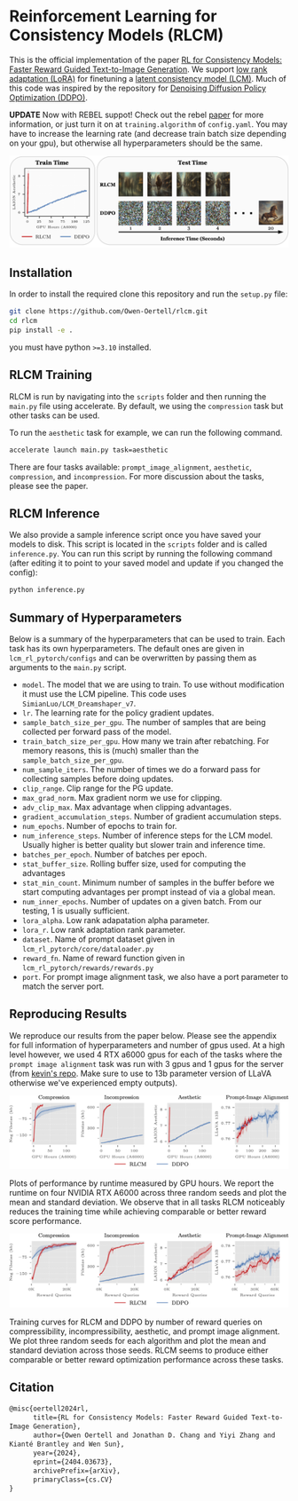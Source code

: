 # Reinforcement Learning for Consistency Models (RLCM)

This is the official implementation of the paper [RL for Consistency Models: Faster Reward Guided Text-to-Image Generation](https://rlcm.owenoertell.com). We support [low rank adaptation (LoRA)](https://arxiv.org/pdf/2106.09685.pdf) for finetuning a [latent consistency model (LCM)](https://arxiv.org/pdf/2310.04378.pdf). Much of this code was inspired by the repository for [Denoising Diffusion Policy Optimization (DDPO)](https://arxiv.org/pdf/2305.13301.pdf).

**UPDATE** Now with REBEL suppot! Check out the rebel [paper](https://arxiv.org/pdf/2404.16767) for more information, or just turn it on at `training.algorithm` of `config.yaml`. You may have to increase the learning rate (and decrease train batch size depending on your gpu), but otherwise all hyperparameters should be the same.

![image](figures/front_page.png)

## Installation

In order to install the required clone this repository and run the `setup.py` file:
```bash
git clone https://github.com/Owen-Oertell/rlcm.git
cd rlcm
pip install -e . 
```
you must have python `>=3.10` installed.

## RLCM Training
RLCM is run by navigating into the `scripts` folder and then running the `main.py` file using accelerate. By default, we using the `compression` task but other tasks can be used.

To run the `aesthetic` task for example, we can run the following command.
```bash
accelerate launch main.py task=aesthetic
```

There are four tasks available: `prompt_image_alignment`, `aesthetic`, `compression`, and `incompression`. For more discussion about the tasks, please see the paper.

## RLCM Inference
We also provide a sample inference script once you have saved your models to disk. This script is located in the `scripts` folder and is called `inference.py`. You can run this script by running the following command (after editing it to point to your saved model and update if you changed the config):

```bash
python inference.py
```


## Summary of Hyperparameters
Below is a summary of the hyperparameters that can be used to train. Each task has its own hyperparameters. The default ones are given in `lcm_rl_pytorch/configs` and can be overwritten by passing them as arguments to the `main.py` script.
- `model`. The model that we are using to train. To use without modification it must use the LCM pipeline. This code uses `SimianLuo/LCM_Dreamshaper_v7`.
- `lr`. The learning rate for the policy gradient updates.
- `sample_batch_size_per_gpu`. The number of samples that are being collected per forward pass of the model.
- `train_batch_size_per_gpu`. How many we train after rebatching. For memory reasons, this is (much) smaller than the `sample_batch_size_per_gpu`.
- `num_sample_iters`. The number of times we do a forward pass for collecting samples before doing updates.
- `clip_range`. Clip range for the PG update.
- `max_grad_norm`. Max gradient norm we use for clipping.
- `adv_clip_max`. Max advantage when clipping advantages.
- `gradient_accumulation_steps`. Number of gradient accumulation steps.
- `num_epochs`. Number of epochs to train for.
- `num_inference_steps`. Number of inference steps for the LCM model. Usually higher is better quality but slower train and inference time.
- `batches_per_epoch`. Number of batches per epoch.
- `stat_buffer_size`. Rolling buffer size, used for computing the advantages
- `stat_min_count`. Minimum number of samples in the buffer before we start computing advantages per prompt instead of via a global mean.
- `num_inner_epochs`. Number of updates on a given batch. From our testing, 1 is usually sufficient.
- `lora_alpha`. Low rank adapatation alpha parameter.
- `lora_r`. Low rank adaptation rank parameter.
- `dataset`. Name of prompt dataset given in `lcm_rl_pytorch/core/dataloader.py`
- `reward_fn`. Name of reward function given in `lcm_rl_pytorch/rewards/rewards.py`
- `port`. For prompt image alignment task, we also have a port parameter to match the server port.

## Reproducing Results
We reproduce our results from the paper below. Please see the appendix for full information of hyperparameters and number of gpus used. At a high level however, we used 4 RTX a6000 gpus for each of the tasks where the `prompt image alignment` task was run with 3 gpus and 1 gpus for the server (from [kevin's repo](https://github.com/kvablack/LLaVA-server/). Make sure to use to 13b parameter version of LLaVA otherwise we've experienced empty outputs).

![image](figures/main_plot_time.png)

Plots of performance by runtime measured by GPU hours. We report the runtime on four NVIDIA RTX A6000 across three random seeds and plot the mean and standard deviation. We observe that in all tasks RLCM noticeably reduces the training time while achieving comparable or better reward score performance.

![image](figures/main_plot_sample_complexity.png)

Training curves for RLCM and DDPO by number of reward queries on compressibility, incompressibility, aesthetic, and prompt image alignment. We plot three random seeds for each algorithm and plot the mean and standard deviation across those seeds. RLCM seems to produce either comparable or better reward optimization performance across these tasks.


## Citation
```
@misc{oertell2024rl,
      title={RL for Consistency Models: Faster Reward Guided Text-to-Image Generation}, 
      author={Owen Oertell and Jonathan D. Chang and Yiyi Zhang and Kianté Brantley and Wen Sun},
      year={2024},
      eprint={2404.03673},
      archivePrefix={arXiv},
      primaryClass={cs.CV}
}
```
